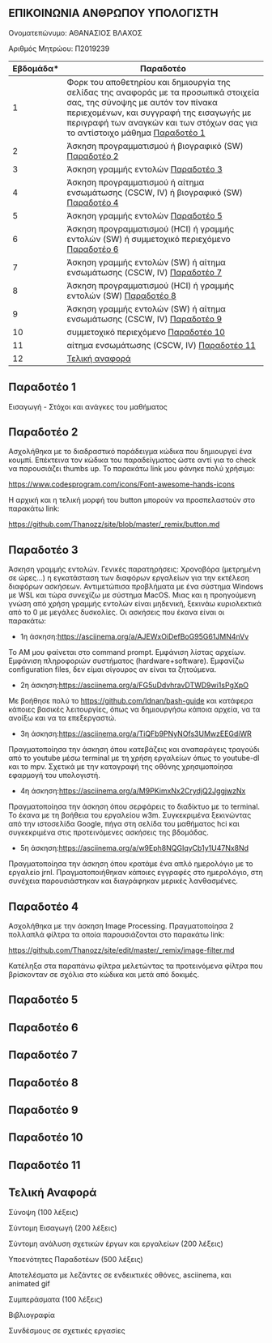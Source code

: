 ## ΕΠΙΚΟΙΝΩΝΙΑ ΑΝΘΡΩΠΟΥ ΥΠΟΛΟΓΙΣΤΗ

Ονοματεπώνυμο: ΑΘΑΝΑΣΙΟΣ ΒΛΑΧΟΣ 

Αριθμός Μητρώου: Π2019239

| Εβδομάδα* | Παραδοτέο |
| --- | --- |
| 1 | Φορκ του αποθετηρίου και δημιουργία της σελίδας της αναφοράς με τα προσωπικά στοιχεία σας, της σύνοψης με αυτόν τον πίνακα περιεχομένων, και συγγραφή της εισαγωγής με περιγραφή των αναγκών και των στόχων σας για το αντίστοιχο μάθημα [Παραδοτέο 1](#παραδοτέο-1)|
| 2 | Άσκηση προγραμματισμού ή βιογραφικό  (SW) [Παραδοτέο 2](#παραδοτέο-2)|
| 3 | Άσκηση γραμμής εντολών [Παραδοτέο 3](#παραδοτέο-3)| 
| 4 | Άσκηση προγραμματισμού ή αίτημα ενσωμάτωσης (CSCW, IV) ή βιογραφικό  (SW) [Παραδοτέο 4](#παραδοτέο-4)|
| 5 | Άσκηση γραμμής εντολών [Παραδοτέο 5](#παραδοτέο-5)|
| 6 | Άσκηση προγραμματισμού (HCI) ή γραμμής εντολών (SW) ή συμμετοχικό περιεχόμενο [Παραδοτέο 6](#παραδοτέο-6)|
| 7 | Άσκηση γραμμής εντολών (SW) ή αίτημα ενσωμάτωσης (CSCW, IV) [Παραδοτέο 7](#παραδοτέο-7)|
| 8 | Άσκηση προγραμματισμού (HCI) ή γραμμής εντολών (SW) [Παραδοτέο 8](#παραδοτέο-8)|
| 9 | Άσκηση γραμμής εντολών (SW) ή αίτημα ενσωμάτωσης (CSCW, IV) [Παραδοτέο 9](#παραδοτέο-9)|
| 10 | συμμετοχικό περιεχόμενο [Παραδοτέο 10](#παραδοτέο-10)|
| 11 | αίτημα ενσωμάτωσης (CSCW, IV) [Παραδοτέο 11](#παραδοτέο-11)|
| 12 | [Τελική αναφορά](#τελική-αναφορά)|

## Παραδοτέο 1

Εισαγωγή - Στόχοι και ανάγκες του μαθήματος

## Παραδοτέο 2

Ασχολήθηκα με το διαδραστικό παράδειγμα κώδικα που δημιουργεί ένα κουμπί. Επέκτεινα τον κώδικα του παραδείγματος ώστε αντί για το check να παρουσιάζει thumbs up.
Το παρακάτω link μου φάνηκε πολύ χρήσιμο:

https://www.codesprogram.com/icons/Font-awesome-hands-icons

Η αρχική και η τελική μορφή του button μπορούν να προσπελαστούν στο παρακάτω link:

https://github.com/Thanozz/site/blob/master/_remix/button.md

## Παραδοτέο 3

Άσκηση γραμμής εντολών. 
Γενικές παρατηρήσεις: Χρονοβόρα (μετρημένη σε ώρες...) η εγκατάσταση των διαφόρων εργαλείων για την εκτέλεση διαφόρων ασκήσεων. Αντιμετώπισα προβλήματα με ένα σύστημα Windows με WSL και τώρα συνεχίζω με σύστημα MacOS. Μιας και η προηγούμενη γνώση από χρήση γραμμής εντολών είναι μηδενική, ξεκινάω κυριολεκτικά από το 0 με μεγάλες δυσκολίες.
Οι ασκήσεις που έκανα είναι οι παρακάτω:

* 1η άσκηση:https://asciinema.org/a/AJEWxOiDefBoG95G61JMN4nVv

Το ΑΜ μου φαίνεται στο command prompt. Εμφάνιση λίστας αρχείων. Εμφάνιση πληροφοριών συστήματος (hardware+software). Εμφανίζω configuration files, δεν είμαι σίγουρος αν είναι τα ζητούμενα.

* 2η άσκηση:https://asciinema.org/a/FG5uDdvhravDTWD9wi1sPgXpO

Με βοήθησε πολύ το https://github.com/Idnan/bash-guide και κατάφερα κάποιες βασικές λειτουργίες, όπως να δημιουργήσω κάποια αρχεία, να τα ανοίξω και να τα επεξεργαστώ.

* 3η άσκηση:https://asciinema.org/a/TiQFb9PNyNOfs3UMwzEEGdiWR

Πραγματοποίησα την άσκηση όπου κατεβάζεις και αναπαράγεις τραγούδι από το youtube μέσω terminal με τη χρήση εργαλείων όπως το youtube-dl και το mpv. Σχετικά με την καταγραφή της οθόνης χρησιμοποίησα εφαρμογή του υπολογιστή.

* 4η άσκηση:https://asciinema.org/a/M9PKimxNx2CrydjQ2JggjwzNx

Πραγματοποίησα την άσκηση όπου σερφάρεις το διαδίκτυο με το terminal. Το έκανα με τη βοήθεια του εργαλείου w3m. Συγκεκριμένα ξεκινώντας από την ιστοσελίδα Google, πήγα στη σελίδα του μαθήματος hci και συγκεκριμένα στις προτεινόμενες ασκήσεις της βδομάδας. 

* 5η άσκηση:https://asciinema.org/a/w9Eph8NQGIqyCb1y1U47Nx8Nd

Πραγματοποίησα την άσκηση όπου κρατάμε ένα απλό ημερολόγιο με το εργαλείο jrnl. Πραγματοποιήθηκαν κάποιες εγγραφές στο ημερολόγιο, στη συνέχεια παρουσιάστηκαν και διαγράφηκαν μερικές λανθασμένες.

## Παραδοτέο 4

Ασχολήθηκα με την άσκηση Image Processing. Πραγματοποίησα 2 πολλαπλά φίλτρα τα οποία παρουσιάζονται στο παρακάτω link:

https://github.com/Thanozz/site/edit/master/_remix/image-filter.md

Κατέληξα στα παραπάνω φίλτρα μελετώντας τα προτεινόμενα φίλτρα που βρίσκονταν σε σχόλια στο κώδικα και μετά από δοκιμές.

## Παραδοτέο 5

## Παραδοτέο 6

## Παραδοτέο 7

## Παραδοτέο 8

## Παραδοτέο 9

## Παραδοτέο 10

## Παραδοτέο 11

## Τελική Αναφορά

Σύνοψη (100 λέξεις)

Σύντομη Εισαγωγή (200 λέξεις)

Σύντομη ανάλυση σχετικών έργων και εργαλείων (200 λέξεις)

Υποενότητες Παραδοτέων (500 λέξεις)

Αποτελέσματα με λεζάντες σε ενδεικτικές οθόνες, asciinema, και animated gif

Συμπεράσματα (100 λέξεις)

Βιβλιογραφία

Συνδέσμους σε σχετικές εργασίες


